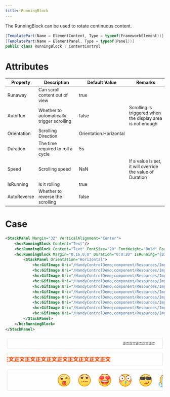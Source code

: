 ```yaml
---
title: RunningBlock
---
```


The RunningBlock can be used to rotate continuous content.

```cs
[TemplatePart(Name = ElementContent, Type = typeof(FrameworkElement))]
[TemplatePart(Name = ElementPanel, Type = typeof(Panel))]
public class RunningBlock : ContentControl
```

# Attributes
|Property|Description|Default Value|Remarks|
|-|-|-|-|
|Runaway|Can scroll content out of view|true||
|AutoRun|Whether to automatically trigger scrolling|false|Scrolling is triggered when the display area is not enough|
|Orientation|Scrolling Direction|Orientation.Horizontal||
|Duration|The time required to roll a cycle|5s||
|Speed|Scrolling speed|NaN|If a value is set, it will override the value of Duration|
|IsRunning|Is it rolling|true||
|AutoReverse|Whether to reverse the scrolling|false|||

# Case

```xml
<StackPanel Margin="32" VerticalAlignment="Center">
    <hc:RunningBlock Content="Text"/>
    <hc:RunningBlock Content="Text" FontSize="20" FontWeight="Bold" Foreground="OrangeRed" Duration="0:0:10" Margin="0,16,0,0"/>
    <hc:RunningBlock Margin="0,16,0,0" Duration="0:0:20" IsRunning="{Binding IsMouseOver,RelativeSource={RelativeSource Self},Converter={StaticResource Boolean2BooleanReConverter}}">
        <StackPanel Orientation="Horizontal">
            <hc:GifImage Uri="/HandyControlDemo;component/Resources/Img/QQ/1.gif" Margin="10,0" Width="30" Height="30"/>
            <hc:GifImage Uri="/HandyControlDemo;component/Resources/Img/QQ/2.gif" Margin="10,0" Width="30" Height="30"/>
            <hc:GifImage Uri="/HandyControlDemo;component/Resources/Img/QQ/3.gif" Margin="10,0" Width="30" Height="30"/>
            <hc:GifImage Uri="/HandyControlDemo;component/Resources/Img/QQ/4.gif" Margin="10,0" Width="30" Height="30"/>
            <hc:GifImage Uri="/HandyControlDemo;component/Resources/Img/QQ/5.gif" Margin="10,0" Width="30" Height="30"/>
            <hc:GifImage Uri="/HandyControlDemo;component/Resources/Img/QQ/6.gif" Margin="10,0" Width="30" Height="30"/>
            <hc:GifImage Uri="/HandyControlDemo;component/Resources/Img/QQ/7.gif" Margin="10,0" Width="30" Height="30"/>
            <hc:GifImage Uri="/HandyControlDemo;component/Resources/Img/QQ/8.gif" Margin="10,0" Width="30" Height="30"/>
            <hc:GifImage Uri="/HandyControlDemo;component/Resources/Img/QQ/9.gif" Margin="10,0" Width="30" Height="30"/>
            <hc:GifImage Uri="/HandyControlDemo;component/Resources/Img/QQ/10.gif" Margin="10,0" Width="30" Height="30"/>
        </StackPanel>
    </hc:RunningBlock>
</StackPanel>
```

![RunningBlock](https://raw.githubusercontent.com/HandyOrg/HandyOrgResource/master/HandyControl/Resources/RunningBlock.gif)